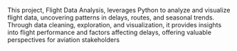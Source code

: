 This project, Flight Data Analysis, leverages Python to analyze and visualize flight data, uncovering patterns in delays, routes, and seasonal trends. Through data cleaning, exploration, and visualization, it provides insights into flight performance and factors affecting delays, offering valuable perspectives for aviation stakeholders
